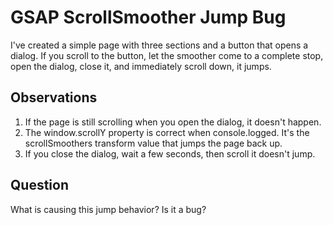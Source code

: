 # GSAP ScrollSmoother Jump Bug

I've created a simple page with three sections and a button that opens a dialog. If you scroll to the button, let the smoother come to a complete stop, open the dialog, close it, and immediately scroll down, it jumps.

## Observations

1. If the page is still scrolling when you open the dialog, it doesn't happen.
2. The window.scrollY property is correct when console.logged. It's the scrollSmoothers transform value that jumps the page back up.
3. If you close the dialog, wait a few seconds, then scroll it doesn't jump.

## Question

What is causing this jump behavior? Is it a bug?
